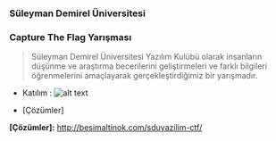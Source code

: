 ### Süleyman Demirel Üniversitesi 
### Capture The Flag Yarışması

> Süleyman Demirel Üniversitesi Yazılım Kulübü olarak insanların düşünme ve araştırma becerilerini 
> geliştirmeleri ve farklı bilgileri öğrenmelerini amaçlayarak gerçekleştirdiğimiz bir yarışmadır.

- Katılım : 
![alt text](http://i65.tinypic.com/9zszft.jpg "SDU-CTF-Statistic")

- [Çözümler] 



**[Çözümler]:** <http://besimaltinok.com/sduyazilim-ctf/>
